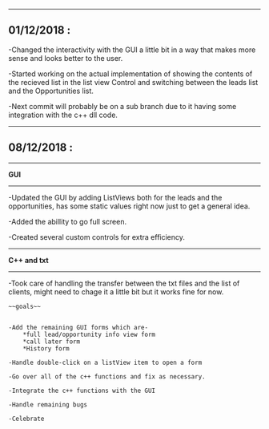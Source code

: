 ------------
01/12/2018 :
------------

-Changed the interactivity with the GUI a little bit in a way that makes more sense and looks better
 to the user.

-Started working on the actual implementation of showing the contents of the recieved list in the list
 view Control and switching between the leads list and the Opportunities list.
 
-Next commit will probably be on a sub branch due to it having some integration with the c++ dll code.

------------
08/12/2018 :
------------

*******
**GUI**
*******
-Updated the GUI by adding ListViews both for the leads and the opportunities, has some static values right now just to get a general idea.

-Added the abillity to go full screen.

-Created several custom controls for extra efficiency.

***************
**C++ and txt**
***************
-Took care of handling the transfer between the txt files and the list of clients, might need to chage it a little bit but it works fine for now.
 
~~~~~~~~~~
~~goals~~


-Add the remaining GUI forms which are- 
	*full lead/opportunity info view form
	*call later form
	*History form
	
-Handle double-click on a listView item to open a form

-Go over all of the c++ functions and fix as necessary. 

-Integrate the c++ functions with the GUI

-Handle remaining bugs

-Celebrate
~~~~~~~~~~

